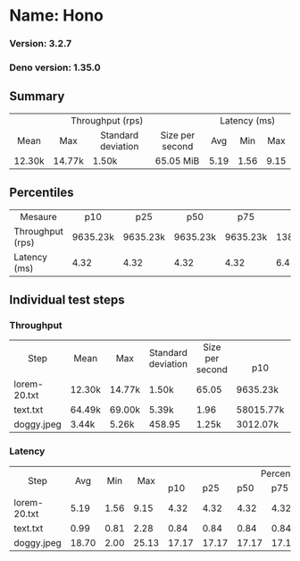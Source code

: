# Name: Hono 
  
  ### Version: 3.2.7
  ### Deno version: 1.35.0

## Summary
<table>
<tr>
    <td align="center" colspan="4">Throughput (rps)</td>
    <td align="center" colspan="3">Latency (ms)</td>
</tr>
<tr>
    <td align="center">Mean</td>
    <td align="center">Max</td>
    <td align="center">Standard deviation</td>
    <td align="center">Size per second</td>
    <td align="center">Avg</td>
    <td align="center">Min</td>
    <td align="center">Max</td>
</tr>
<tr>
    <td>12.30k</td>
    <td>14.77k</td>
    <td>1.50k</td>
    <td>65.05 MiB</td>
    <td>5.19</td>
    <td>1.56</td>
    <td>9.15</td>
</tr>
</table>

## Percentiles

<table>
<tr>
  <td align="center">Mesaure</td>
  <td align="center">p10</td>
  <td align="center">p25</td>
  <td align="center">p50</td>
  <td align="center">p75</td>
  <td align="center">p90</td>
  <td align="center">p95</td>
  <td align="center">p99</td>
</tr>
<tr>
  <td>Throughput (rps)</td>
  <td>9635.23k</td>
  <td>9635.23k</td>
  <td>9635.23k</td>
  <td>9635.23k</td>
  <td>13807.09k</td>
  <td>14001.53k</td>
  <td>14774.08k</td>
</tr>
<tr>
  <td>Latency (ms)</td>
  <td>4.32</td>
  <td>4.32</td>
  <td>4.32</td>
  <td>4.32</td>
  <td>6.44</td>
  <td>7.28</td>
  <td>8.20</td>
</tr>
</table>

## Individual test steps

### Throughput

<table>
<tr>
  <td align="center" rowspan="2">Step</td>
  <td align="center" rowspan="2">Mean</td>
  <td align="center" rowspan="2">Max</td>
  <td align="center" rowspan="2">Standard deviation</td>
  <td align="center" rowspan="2">Size per second</td>
  <td align="center" colspan="7">Percentiles</td>
</tr>
<tr>
  <!-- still Step -->
  <!-- still Mean -->
  <!-- still Max -->
  <!-- still Standard deviation -->
  <!-- still Size per second -->
  <td align="center">p10</td>
  <td align="center">p25</td>
  <td align="center">p50</td>
  <td align="center">p75</td>
  <td align="center">p90</td>
  <td align="center">p95</td>
  <td align="center">p99</td>
</tr>
<tr>
  <td>lorem-20.txt</td>
  <td>12.30k</td>
  <td>14.77k</td>
  <td>1.50k</td>
  <td>65.05</td>
  <td>9635.23k</td>
  <td>9635.23k</td>
  <td>9635.23k</td>
  <td>9635.23k</td>
  <td>13807.09k</td>
  <td>14001.53k</td>
  <td>14774.08k</td>
</tr><tr>
  <td>text.txt</td>
  <td>64.49k</td>
  <td>69.00k</td>
  <td>5.39k</td>
  <td>1.96</td>
  <td>58015.77k</td>
  <td>58015.77k</td>
  <td>58015.77k</td>
  <td>58015.77k</td>
  <td>67484.25k</td>
  <td>68998.87k</td>
  <td>68998.87k</td>
</tr><tr>
  <td>doggy.jpeg</td>
  <td>3.44k</td>
  <td>5.26k</td>
  <td>458.95</td>
  <td>1.25k</td>
  <td>3012.07k</td>
  <td>3012.07k</td>
  <td>3012.07k</td>
  <td>3012.07k</td>
  <td>4090.94k</td>
  <td>4352.92k</td>
  <td>4732.70k</td>
</tr></table>

### Latency

<table>
<tr>
  <td align="center" rowspan="2">Step</td>
  <td align="center" rowspan="2">Avg</td>
  <td align="center" rowspan="2">Min</td>
  <td align="center" rowspan="2">Max</td>
  <td align="center" colspan="7">Percentiles</td>
</tr>
<tr>
  <!-- still Avg -->
  <!-- still Min -->
  <!-- still Max -->
  <td>p10</td>
  <td>p25</td>
  <td>p50</td>
  <td>p75</td>
  <td>p90</td>
  <td>p95</td>
  <td>p99</td>
</tr>
<tr>
  <td>lorem-20.txt</td>
  <td>5.19</td>
  <td>1.56</td>
  <td>9.15</td>
  <td>4.32</td>
  <td>4.32</td>
  <td>4.32</td>
  <td>4.32</td>
  <td>6.44</td>
  <td>7.28</td>
  <td>8.20</td>
</tr><tr>
  <td>text.txt</td>
  <td>0.99</td>
  <td>0.81</td>
  <td>2.28</td>
  <td>0.84</td>
  <td>0.84</td>
  <td>0.84</td>
  <td>0.84</td>
  <td>1.17</td>
  <td>1.42</td>
  <td>1.98</td>
</tr><tr>
  <td>doggy.jpeg</td>
  <td>18.70</td>
  <td>2.00</td>
  <td>25.13</td>
  <td>17.17</td>
  <td>17.17</td>
  <td>17.17</td>
  <td>17.17</td>
  <td>20.65</td>
  <td>21.07</td>
  <td>22.02</td>
</tr></table>